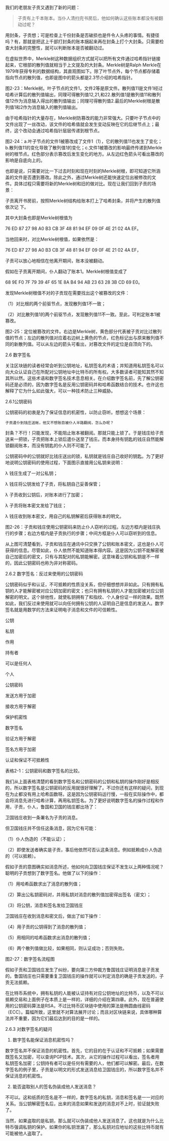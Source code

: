 我们的老朋友子贡又遇到了新的问题：

> 子贡有上千本账本。当仆人清扫完书房后，他如何确认这些账本都没有被翻动过呢？

用封条，子贡想；可是检查上千份封条是否破损也是件令人头疼的事情。有捷径吗？有，那就是把这上千部打封条的账本捆起来再在封条上打个大封条。只需要检查大封条的完整性，就可以判断账本是否被翻动过。

在虚拟世界中，Merkle树这种数据组织方式就可以把所有文件通过哈希指针链接起来，它根部的散列值就相当于上文提及的大封条。Merkle树是Ralph Merkle在1979年获得专利的数据结构，其直观图如下。除了叶节点外，每个节点都存储着指向节点的散列值，也即是图中的箭头都是2.3节介绍的哈希指针。



图2-23：Merkle树。叶子节点的文件1，文件2等是原文件。散列值11是文件1经过哈希计算后的散列值输出，同理可得散列值12,21,和22.散列值1是散列值11和散列值12作为消息输入得出的散列值输出；同理可得散列值2.最后的Merkle树根是散列值1和2作为消息输入的散列值输出。

由于哈希指针的大量存在，Merkle树防篡改的能力非常强大。只要叶子节点中的文件出现了一丝改动，该文件的哈希值就会发生变动反映在它的后继节点上；最终，这个改动会通过哈希指针层层传递到根节点。



图2-24：a.叶子节点的文件1被篡改成了文件1（1），它的散列值11也发生了变化；b.散列值11的变化导致了散列值1的变化；c.文件1被篡改的影响最终传递到Merkle树的根节点。红色部分表示篡改后发生变化的地方。从左边红色箭头可看出篡改的影响是自底向上的。

也即是说，只需要对比一下过去时刻和现在时刻的Merkle树根，即可知道它所涵盖的文件是否遭到篡改。除此之外，通过Merkle树还能快速定位出被修改的文件。具体过程只需要将新的Merkle树和旧的做对比。现在让我们回到子贡的场景：

子贡离开书房前，按照Merkle树结构给账本打上了哈希封条，并将产生的散列值依次记		下。

其中大封条也即是Merkle树根值为

76 ED 87 27 98 A0 B3 CB 3F 48 81 94 EF 09 0F 4E 21 02 4A EF。

当他回来时，对比Merkle树根值，如果依然是：

76 ED 87 27 98 A0 B3 CB 3F 48 81 94 EF 09 0F 4E 21 02 4A EF，

子贡可以放心地相信在他离开期间，账本没被翻动。

假如在子贡离开期间，仆人翻动了账本1。Merkle树根值变成了

68 9E F0 7F 79 39 4F 65 1E 8A B4 94 AB 23 63 28 3B CD 69 E0。

发现Merkle树根值不对的子贡现在需要找出这个被篡改的文件：

（1）对比根的两个前驱节点，发现散列值1不一致；

（2）对比散列值1的两个前驱节点，发现散列值11不一致。至此，可判定账本1被篡改。



图2-25：定位被篡改的文件。右边是Merkle树，黄色部分代表被子贡对比过散列值的节点；左边的散列值对应着右边树上黄色的节点，红色标记出与原来散列值不同的新散列值。可以从左边的箭头可看出，对篡改文件的定位是自顶向下的。

2.6 数字签名

关注区块链的读者经常会听到公钥地址，私钥签名的术语；并知道用私钥签名可以向大众认证自己在所配对公钥地址中比特币的所有权。大多数读者可能知其然不知其所以然。这些术语和数字签名技术息息相关。在介绍数字签名前，先了解公钥密码还是必须的，因为数字签名是反用公钥密码并和哈希函数结合的技术。也许这也解释了它为什么如此强大，可以一种技术防止三种威胁。

2.6.1公钥密码

公钥密码的初衷是为了保证信息的机密性，以防止窃听。想想这个场景：

	子贡遣仆到钱庄送帐，他又不想账目被仆人半路翻阅，怎么办呢？

封条？不行！只能发现，不能阻止账本被翻阅。那就只能上锁了。于是钱庄给子贡送来一把锁，子贡把账本上锁后遣仆送至了钱庄。而本身持有钥匙的钱庄自然能解锁翻阅账本，而没有钥匙的仆人则不可能了。

公钥密码中的公钥就好比钱庄送出的锁，私钥就是钱庄自己收好的钥匙。为了更好地说明公钥密码的使用过程，下面图示直接用公私钥来说明：

λ	钱庄生成了一对公私钥；

λ	钱庄将公钥发给了子贡，将私钥自己妥善保管；

λ	子贡收到公钥后，对账本进行了加密；

λ	子贡将账本密文发给了钱庄；

λ	钱庄收到账本密文，用自己的私钥解密后获得账本的明文。



图2-26：子贡和钱庄使用公钥密码来防止仆人窃听的过程。左边方框内是钱庄执行的步骤；右边方框内是子贡执行的步骤；中间方框是仆人可以窃听到的信息。

从上图可清楚看到，子贡和钱庄在通讯中只交换了公钥和账本密文，这也是仆人可获得的信息。尽管如此，仆人依然不能知道账本得内容。这是因为公钥不能解密被自己加密后的密文，只有与其配对的私钥能解密。这意味着公钥和私钥是不一样的，因此公钥密码也称为非对称密码。

2.6.2 数字签名：反过来使用的公钥密码

公钥密码似乎和认证，不可抵赖的性质没关系，但仔细想想并非如此。只有拥有私钥的人才能解密被对应公钥加密的密文；也只有拥有私钥的人才能加密被对应公钥解密的明文。这个排他性，就使私钥拥有了和指纹、个人身份证一样的效果。既然如此，我们反过来使用就可以向任何拥有公钥的人证明自己是信息的发送人。数字签名就是用数学的方法来证明电子消息和文件的可信赖性。



公钥

私钥

作用

持有者

可以是任何人

个人



公钥密码

发送方用于加密

接收方用于解密

保护机密性

数字签名

验证方用于解密

签名方用于加密

认证和保证不可抵赖性

表格2-1：公钥密码和数字签名的比较。

我们从上面表格清楚的看到数字签名和公钥密码的公钥和私钥的操作刚好是相反的，所以数字签名是公钥密码的反用就很好理解了。不过你还有这样的疑问，到现在为止都没有用上哈希函数呀。这是因为公钥密码运行慢，一般在实际操作中，都会将消息先进行哈希计算，再用私钥签名。为了更好说明数字签名的操作过程和作用，子贡，仆人，鲁国和卫国的钱庄都出场了：

卫国钱庄收到一条署名为子贡的消息。





但卫国钱庄并不信任这条消息，因为它有可能：

（1）仆人伪造的（不能认证）；

（2）即使发送者确实是子贡，事后他依然可否认这条消息。例如抵赖成仆人伪造的（可以抵赖）。

假如子贡的意图确实如消息所述，他如何向卫国钱庄保证不发生以上两种情况呢？聪明的子贡想到了数字签名。他做了以下的操作：

（1）用哈希函数求出了消息的散列值；

（2）算出公私钥密码对，并用私钥对消息的散列值加密得出签名（密文）；

（3）将公钥，消息和签名发给卫国钱庄

卫国钱庄在收到消息和密文后，做出了如下操作：

（4）用子贡的公钥得到了消息的散列值；

（5）用相同的哈希函数求出消息的散列值；

（6）两个散列值做比较，如果相同，则认证成功；否则失败。



图2-27：数字签名流程图

假如子贡和卫国钱庄发生了纠纷，要向第三方仲裁方鲁国钱庄证明消息是子贡发的。鲁国钱庄也只需要重复卫国钱庄的操作就可以判定消息的确是子贡发送的，子贡无法抵赖。

在比特币系统中，拥有私钥的人能被认证持有对应公钥地址的比特币，以及不可以抵赖交易和上面例子在本质上是一样的，详细的介绍在第四章。此外，现在普遍使用的公钥密码算法是RSA，不过比特币区块链中使用的算法是椭圆曲线密码（ECC）。篇幅所致，这里就不对算法展开讨论；而且对区块链来说，具体哪种算法并不重要，因为它们最后达到的目的是一样的。

2.6.3 对数字签名的疑问

1. 数字签名能保证消息机密性吗？

数字签名并不保证消息的机密性。首先，它的目的在于认证和不可抵赖；如果需要既签名又加密，可以查询PGP技术。其次，从它的操作过程可以看出，签名者用私钥签名加密；公钥持有者可以是任何有需要的人，他们都可以解密。最后，在数字签名的例子里，子贡是以明文的形式发送消息给卫国钱庄的，所以数字签名并不保证消息的机密性。

2. 能否盗取别人的签名伪装成他人发送消息？

不可以。这和纸质的签名是不一样的，数字签名的私钥，消息和签名是一一对应的关系。当公钥解密签名后，出来的消息如果和发送的消息对不上时，验证就失败了。

当然，如果盗取的是私钥，那么就可以伪装成他人发送消息了。这也就是为什么比特币强调私钥的保护。如果你的私钥泄漏了，那么私钥对应地址的这些比特币就有可能被他人盗取了。









